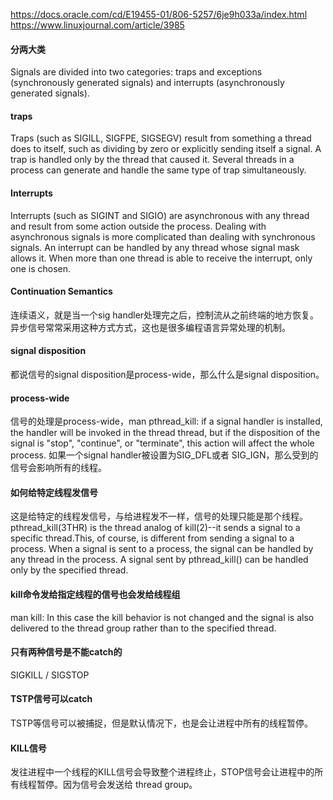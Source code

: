 https://docs.oracle.com/cd/E19455-01/806-5257/6je9h033a/index.html
https://www.linuxjournal.com/article/3985

#### 分两大类
Signals are divided into two categories: traps and exceptions (synchronously generated signals) and interrupts (asynchronously generated signals).

#### traps
Traps (such as SIGILL, SIGFPE, SIGSEGV) result from something a thread does to itself, such as dividing by zero or explicitly sending itself a signal.
A trap is handled only by the thread that caused it. Several threads in a process can generate and handle the same type of trap simultaneously.

#### Interrupts
Interrupts (such as SIGINT and SIGIO) are asynchronous with any thread and result from some action outside the process.
Dealing with asynchronous signals is more complicated than dealing with synchronous signals.
An interrupt can be handled by any thread whose signal mask allows it. When more than one thread is able to receive the interrupt, only one is chosen.

#### Continuation Semantics
连续语义，就是当一个sig handler处理完之后，控制流从之前终端的地方恢复。异步信号常常采用这种方式方式，这也是很多编程语言异常处理的机制。

#### signal disposition 
都说信号的signal disposition是process-wide，那么什么是signal disposition。

#### process-wide
信号的处理是process-wide，man pthread_kill: if a signal handler is installed, the handler will be invoked in the thread thread, but if the disposition of the signal is "stop", "continue", or "terminate", this action will affect the whole process.
如果一个signal handler被设置为SIG_DFL或者 SIG_IGN，那么受到的信号会影响所有的线程。

#### 如何给特定线程发信号
这是给特定的线程发信号，与给进程发不一样，信号的处理只能是那个线程。
pthread_kill(3THR) is the thread analog of kill(2)--it sends a signal to a specific thread.This, of course, is different from sending a signal to a process. When a signal is sent to a process, the signal can be handled by any thread in the process. A signal sent by pthread_kill() can be handled only by the specified thread.

#### kill命令发给指定线程的信号也会发给线程组
man kill: In this case the kill behavior is not changed and the signal is also delivered to the thread group rather than to the specified thread.

#### 只有两种信号是不能catch的
SIGKILL / SIGSTOP

#### TSTP信号可以catch
TSTP等信号可以被捕捉，但是默认情况下，也是会让进程中所有的线程暂停。

#### KILL信号
发往进程中一个线程的KILL信号会导致整个进程终止，STOP信号会让进程中的所有线程暂停。因为信号会发送给 thread group。
